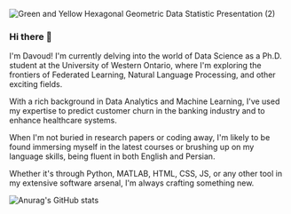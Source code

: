 
![Green and Yellow Hexagonal Geometric Data Statistic Presentation (2)](https://github.com/dgholamian/dgholamian/assets/43496431/d2d660f2-88ef-4817-9bed-119481675650)


### Hi there 👋

I'm Davoud! I'm currently delving into the world of Data Science as a Ph.D. student at the University of Western Ontario, where I'm exploring the frontiers of Federated Learning, Natural Language Processing, and other exciting fields. 

With a rich background in Data Analytics and Machine Learning, I've used my expertise to predict customer churn in the banking industry and to enhance healthcare systems.

When I'm not buried in research papers or coding away, I'm likely to be found immersing myself in the latest courses or brushing up on my language skills, being fluent in both English and Persian. 

Whether it's through Python, MATLAB, HTML, CSS, JS, or any other tool in my extensive software arsenal, I'm always crafting something new.


![Anurag's GitHub stats](https://github-readme-stats.vercel.app/api?username=dgholamian&show_icons=true&theme=tokyonight)




